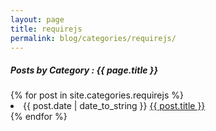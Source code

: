 ```yaml
---
layout: page
title: requirejs
permalink: blog/categories/requirejs/
---
```


<h5> Posts by Category : {{ page.title }} </h5>
<div class="card">
    {% for post in site.categories.requirejs %}
        <li class="category-posts">
            <span>{{ post.date | date_to_string }}</span>
            <a href="{{ post.url }}">{{ post.title }}</a>
        </li>
    {% endfor %}
</div>

